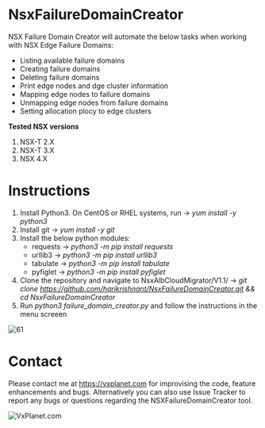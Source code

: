 # NsxFailureDomainCreator
NSX Failure Domain Creator will automate the below tasks when working with NSX Edge Failure Domains:
- Listing available failure domains
- Creating failure domains
- Deleting failure domains
- Print edge nodes and dge cluster information
- Mapping edge nodes to failure domains
- Unmapping edge nodes from failure domains
- Setting allocation plocy to edge clusters

**Tested NSX versions**
1. NSX-T 2.X
2. NSX-T 3.X
3. NSX 4.X

# Instructions
1. Install Python3. On CentOS or RHEL systems, run -> *yum install -y python3*
2.  Install git -> *yum install -y git*
3.  Install the below python modules:
     - requests -> *python3 -m pip install requests*
     - urllib3 -> *python3 -m pip install urllib3* 
     - tabulate -> *python3 -m pip install tabulate*
     - pyfiglet -> *python3 -m pip install pyfiglet*
4. Clone the repository and navigate to NsxAlbCloudMigrator/V1.1/ -> 
   *git clone https://github.com/harikrishnant/NsxFailureDomainCreator.git && cd NsxFailureDomainCreator*
5. Run *python3 failure_domain_creator.py* and follow the instructions in the menu screeen

![61](https://user-images.githubusercontent.com/35589049/229488601-92c7a65f-d18d-430f-bede-3d1f4dbf27c3.png)

# Contact
Please contact me at https://vxplanet.com for improvising the code, feature enhancements and bugs. Alternatively you can also use Issue Tracker to report any bugs or questions regarding the NSXFailureDomainCreator tool. 

![VxPlanet.com](https://serveritpro.files.wordpress.com/2021/09/vxplanet_correct.png)
